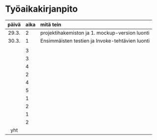 # Työaikakirjanpito

| päivä | aika | mitä tein  |
| :----:|:-----| :-----|
| 29.3. | 2    | projektihakemiston ja 1. mockup-version luonti |
| 30.3. | 1    | Ensimmäisten testien ja Invoke-tehtävien luonti|
|       |      | |
|       | 3    | |
|       | 3    | |
|       | 4    | |
|       | 2    | |
|       | 4    | |
|       | 5    | |
|       | 1    | |
|       | 2    | |
|       | 1    | |
|       | 2    | |
| yht   |      | | 
